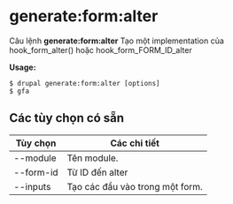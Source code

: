 # generate:form:alter
Câu lệnh **generate:form:alter** Tạo một implementation của hook_form_alter() hoặc hook_form_FORM_ID_alter

**Usage:**
```
$ drupal generate:form:alter [options] 
$ gfa  
```

## Các tùy chọn có sẵn
Tùy chọn | Các chi tiết
-------|-------------
--module | Tên module.
--form-id | Từ ID đến alter
--inputs | Tạo các đầu vào trong một form.

